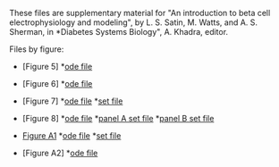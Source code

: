 These files are supplementary material for "An introduction to beta cell electrophysiology and modeling", by L. S. Satin, M. Watts, and A. S. Sherman, in *Diabetes Systems Biology", A. Khadra, editor.

Files by figure:

* [Figure 5]
    *[ode file](mlneuron2d.ode)

* [Figure 6]
    *[ode file](mlbeta-alt.ode)

* [Figure 7]
    *[ode file](mlbeta-alt.ode)
    *[set file](figure.set)

* [Figure 8]
    *[ode file](Biophan-mod.ode)
    *[panel A set file](panelA.set)
    *[panel B set file](panelB.set)

* [Figure A1]()
    *[ode file](linear.ode)
    *[set file](alpha-negative.set)

* [Figure A2]
    *[ode file](glass.ode)
